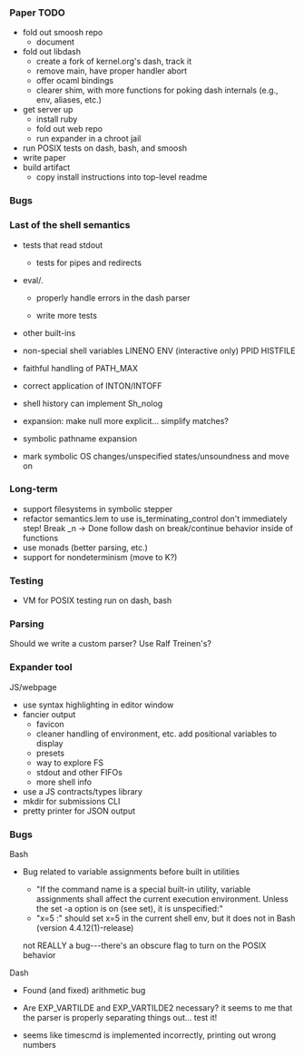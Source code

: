 ### Paper TODO

- fold out smoosh repo
  + document
- fold out libdash
  + create a fork of kernel.org's dash, track it
  + remove main, have proper handler abort
  + offer ocaml bindings
  + clearer shim, with more functions for poking dash internals (e.g., env, aliases, etc.)
- get server up
  + install ruby
  + fold out web repo
  + run expander in a chroot jail
- run POSIX tests on dash, bash, and smoosh
- write paper
- build artifact
  + copy install instructions into top-level readme

### Bugs

### Last of the shell semantics

- tests that read stdout
  + tests for pipes and redirects
- eval/.
  + properly handle errors in the dash parser 
    
  + write more tests

- other built-ins
- non-special shell variables
  LINENO
  ENV (interactive only)
  PPID
  HISTFILE
- faithful handling of PATH_MAX

- correct application of INTON/INTOFF

- shell history
  can implement Sh_nolog

- expansion: make null more explicit... simplify matches?

- symbolic pathname expansion

- mark symbolic OS changes/unspecified states/unsoundness and move on

### Long-term

- support filesystems in symbolic stepper
- refactor semantics.lem to use is_terminating_control
    don't immediately step! Break _n -> Done
  follow dash on break/continue behavior inside of functions
- use monads (better parsing, etc.)
- support for nondeterminism (move to K?)

### Testing

- VM for POSIX testing
  run on dash, bash

### Parsing

Should we write a custom parser? Use Ralf Treinen's?

### Expander tool

JS/webpage
  + use syntax highlighting in editor window
  + fancier output
    - favicon
    - cleaner handling of environment, etc.
      add positional variables to display  
    - presets
    - way to explore FS
    - stdout and other FIFOs
    - more shell info
  + use a JS contracts/types library 
  + mkdir for submissions
CLI
  + pretty printer for JSON output

### Bugs

Bash
  - Bug related to variable assignments before built in utilities
    - "If the command name is a special built-in utility, variable assignments shall affect the current execution environment. Unless the set -a option is on (see set), it is unspecified:"
    - "x=5 :" should set x=5 in the current shell env, but it does not in Bash (version 4.4.12(1)-release)
    
    not REALLY a bug---there's an obscure flag to turn on the POSIX behavior

Dash
  - Found (and fixed) arithmetic bug
  - Are EXP_VARTILDE and EXP_VARTILDE2 necessary? 
    it seems to me that the parser is properly separating things out...
    test it!

  - seems like timescmd is implemented incorrectly, printing out wrong numbers
